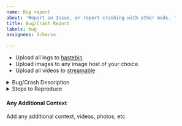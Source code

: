 ```yaml
---
name: Bug report
about: 'Report an Issue, or report crashing with other mods. '
title: Bug/Crash Report
labels: bug
assignees: Scherso

---
```


- Upload all logs to [hastebin][hst]
- Upload images to any image host of your choice.
- Upload all videos to [streamable](streamable.com)

<details>
   <summary>
        Bug/Crash Description</summary>   
     
  ## Describe your issue:
  - Crash or Bug: 
  
  #### Bug/Crash description:

</details>
  

<details>
   <summary>
        Steps to Reproduce</summary>   
     
  ## Steps to reproduce this issue:
  1. Forge Version (ex `11.15.1.2318. 5`): 
  2. Java Version:
  3. latest.log, upload via [hastebin][hst]
  4. A list of mods in your mods folder, either screenshot or list:
     
</details>

#### Any Additional Context 
Add any additional context, videos, photos, etc. 

[hst]: https://www.toptal.com/developers/hastebin/
